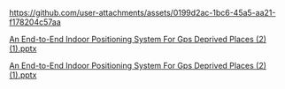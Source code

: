 

https://github.com/user-attachments/assets/0199d2ac-1bc6-45a5-aa21-f178204c57aa

[An End-to-End Indoor Positioning System For Gps Deprived Places (2) (1).pptx](https://github.com/user-attachments/assets/0199d2ac-1bc6-45a5-aa21-f178204c57aa
)

[An End-to-End Indoor Positioning System For Gps Deprived Places (2) (1).pptx](https://github.com/user-attachments/files/20759201/An.End-to-End.Indoor.Positioning.System.For.Gps.Deprived.Places.2.1.pptx)
